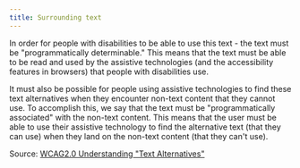 ```yaml
---
title: Surrounding text
---
```


In order for people with disabilities to be able to use this text - the text must be "programmatically determinable." This means that the text must be able to be read and used by the assistive technologies (and the accessibility features in browsers) that people with disabilities use.

It must also be possible for people using assistive technologies to find these text alternatives when they encounter non-text content that they cannot use. To accomplish this, we say that the text must be "programmatically associated" with the non-text content. This means that the user must be able to use their assistive technology to find the alternative text (that they can use) when they land on the non-text content (that they can't use).

Source: [WCAG2.0 Understanding "Text Alternatives"](http://www.w3.org/TR/UNDERSTANDING-WCAG20/conformance.html#uc-text-alternatives-head)
